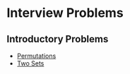 # Interview Problems

## Introductory Problems
- [Permutations](https://cses.fi/problemset/task/1070)
- [Two Sets](https://cses.fi/problemset/task/1092)